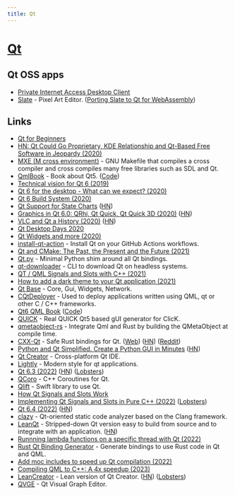 ```yaml
---
title: Qt
---
```


# [Qt](https://www.qt.io/)

## Qt OSS apps

- [Private Internet Access Desktop Client](https://github.com/pia-foss/desktop)
- [Slate](https://github.com/mitchcurtis/slate) - Pixel Art Editor. ([Porting Slate to Qt for WebAssembly](https://www.qt.io/blog/porting-slate-to-qt-for-webassembly))

## Links

- [Qt for Beginners](https://wiki.qt.io/Qt_for_Beginners)
- [HN: Qt Could Go Proprietary, KDE Relationship and Qt-Based Free Software in Jeopardy (2020)](https://news.ycombinator.com/item?id=23375791)
- [MXE (M cross environment)](https://github.com/mxe/mxe) - GNU Makefile that compiles a cross compiler and cross compiles many free libraries such as SDL and Qt.
- [QmlBook](http://qmlbook.github.io/) - Book about Qt5. ([Code](https://github.com/qmlbook/qmlbook))
- [Technical vision for Qt 6 (2019)](https://www.qt.io/blog/2019/08/07/technical-vision-qt-6)
- [Qt 6 for the desktop - What can we expect? (2020)](https://www.youtube.com/watch?v=QTNTrTAwChE)
- [Qt 6 Build System (2020)](https://www.qt.io/blog/qt-6-build-system)
- [Qt Support for State Charts](https://doc.qt.io/qtcreator/creator-scxml.html) ([HN](https://news.ycombinator.com/item?id=24787022))
- [Graphics in Qt 6.0: QRhi, Qt Quick, Qt Quick 3D (2020)](https://www.qt.io/blog/graphics-in-qt-6.0-qrhi-qt-quick-qt-quick-3d) ([HN](https://news.ycombinator.com/item?id=24905634))
- [VLC and Qt a History (2020)](https://www.youtube.com/watch?v=P1qMAupb2_Y) ([HN](https://news.ycombinator.com/item?id=25099526))
- [Qt Desktop Days 2020](https://www.youtube.com/playlist?list=PL6CJYn40gN6gK8l5VXdt7WNRPmhbt0VoQ)
- [Qt Widgets and more (2020)](https://www.youtube.com/playlist?list=PL6CJYn40gN6gf-G-o6syFwGrtq3kItEqI)
- [install-qt-action](https://github.com/jurplel/install-qt-action) - Install Qt on your GitHub Actions workflows.
- [Qt and CMake: The Past, the Present and the Future (2021)](https://www.qt.io/blog/qt-and-cmake-the-past-the-present-and-the-future)
- [Qt.py](https://github.com/mottosso/Qt.py) - Minimal Python shim around all Qt bindings.
- [qt-downloader](https://github.com/engnr/qt-downloader) - CLI to download Qt on headless systems.
- [QT / QML Signals and Slots with C++ (2021)](https://raymii.org/s/snippets/Cpp_QT_QML_Signals_and_Slots.html)
- [How to add a dark theme to your Qt application (2021)](https://successfulsoftware.net/2021/03/31/how-to-add-a-dark-theme-to-your-qt-application/)
- [Qt Base](https://github.com/qt/qtbase) - Core, Gui, Widgets, Network.
- [CQtDeployer](https://github.com/QuasarApp/CQtDeployer) - Used to deploy applications written using QML, qt or other С / С++ frameworks.
- [Qt6 QML Book](https://www.qt.io/product/qt6/qml-book) ([Code](https://github.com/qmlbook/qt6book))
- [QUICK](https://github.com/szsdk/quick) - Real QUICK Qt5 based gUI generator for ClicK.
- [qmetaobject-rs](https://github.com/woboq/qmetaobject-rs) - Integrate Qml and Rust by building the QMetaObject at compile time.
- [CXX-Qt](https://github.com/KDAB/cxx-qt) - Safe Rust bindings for Qt. ([Web](https://www.kdab.com/cxx-qt/)) ([HN](https://news.ycombinator.com/item?id=30525752)) ([Reddit](https://www.reddit.com/r/rust/comments/t4xof1/cxxqt_safe_rust_bindings_for_qt/))
- [Python and Qt Simplified. Create a Python GUI in Minutes](https://build-system.fman.io/) ([HN](https://news.ycombinator.com/item?id=30819136))
- [Qt Creator](https://github.com/qt-creator/qt-creator) - Cross-platform Qt IDE.
- [Lightly](https://github.com/Luwx/Lightly) - Modern style for qt applications.
- [Qt 6.3 (2022)](https://www.qt.io/blog/qt-6.3-released) ([HN](https://news.ycombinator.com/item?id=31000876)) ([Lobsters](https://lobste.rs/s/l8i3jp/qt_6_3_released))
- [QCoro](https://github.com/danvratil/qcoro) - C++ Coroutines for Qt.
- [Qlift](https://github.com/Longhanks/qlift) - Swift library to use Qt.
- [How Qt Signals and Slots Work](https://woboq.com/blog/how-qt-signals-slots-work.html)
- [Implementing Qt Signals and Slots in Pure C++ (2022)](https://embeddeduse.com/2022/08/28/implementing-qt-signals-and-slots-in-pure-c/) ([Lobsters](https://lobste.rs/s/rzgybx/implementing_qt_signals_slots_pure_c))
- [Qt 6.4 (2022)](https://www.qt.io/blog/qt-6.4-released) ([HN](https://news.ycombinator.com/item?id=33018596))
- [clazy](https://github.com/KDE/clazy) - Qt-oriented static code analyzer based on the Clang framework.
- [LeanQt](https://github.com/rochus-keller/LeanQt) - Stripped-down Qt version easy to build from source and to integrate with an application. ([HN](https://news.ycombinator.com/item?id=33572787))
- [Runnning lambda functions on a specific thread with Qt (2022)](https://lnj.gitlab.io/post/running-lambdas-on-a-thread-with-qt/)
- [Rust Qt Binding Generator](https://github.com/KDE/rust-qt-binding-generator) - Generate bindings to use Rust code in Qt and QML.
- [Add moc includes to speed up Qt compilation (2022)](https://raymii.org/s/blog/Qt_add_moc_includes_to_speed_up_compilation.html)
- [Compiling QML to C++: A 4x speedup (2023)](https://www.qt.io/blog/compiling-qml-to-c-a-4x-speedup)
- [LeanCreator](https://github.com/rochus-keller/LeanCreator) - Lean version of Qt Creator. ([HN](https://news.ycombinator.com/item?id=34936635)) ([Lobsters](https://lobste.rs/s/2qo23m/leancreator_stripped_down_version_qt))
- [QVGE](https://github.com/ArsMasiuk/qvge) - Qt Visual Graph Editor.
